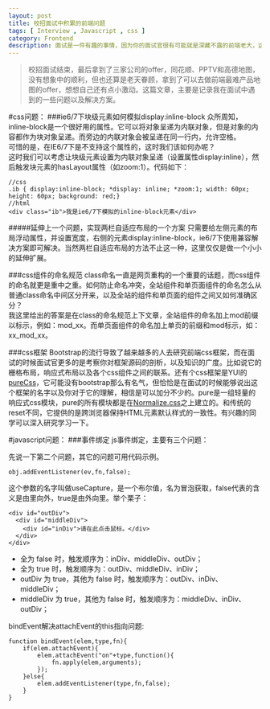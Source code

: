 ```yaml
---
layout: post
title: 校招面试中积累的前端问题
tags: [ Interview , Javascript , css ]
category: Frontend
description: 面试是一件有趣的事情，因为你的面试官很有可能就是深藏不露的前端老大，这篇文章记录的是在校招的时候遇见的一些前端问题及相应的解决方案。
---
```

>校招面试结束，最后拿到了三家公司的offer，同花顺、PPTV和高德地图，没有想象中的顺利，但也还算是老天眷顾，拿到了可以去做前端最难产品地图的offer，想想自己还有点小激动。这篇文章，主要是记录我在面试中遇到的一些问题以及解决方案。

#css问题：
###ie6/7下块级元素如何模拟display:inline-block
众所周知，inline-block是一个很好用的属性。它可以将对象呈递为内联对象，但是对象的内容都作为块对象呈递。而旁边的内联对象会被呈递在同一行内，允许空格。<br>
可惜的是，在IE6/7下是不支持这个属性的，这时我们该如何办呢？<br>
这时我们可以考虑让块级元素设置为内联对象呈递（设置属性display:inline），然后触发块元素的hasLayout属性（如zoom:1）。代码如下：

    //css
    .ib { display:inline-block; *display: inline; *zoom:1; width: 60px; height: 60px; background: red;}
    //html
    <div class="ib">我是ie6/7下模拟的inline-block元素</div>
#####延伸上一个问题，实现两栏自适应布局的一个方案
只需要给左侧元素的布局浮动属性，并设置宽度，右侧的元素display:inline-block，ie6/7下使用兼容解决方案即可解决。当然两栏自适应布局的方法不止这一种，这里仅仅是做一个小小的延伸扩展。

###css组件的命名规范
class命名一直是网页重构的一个重要的话题，而css组件的命名就更是重中之重。如何防止命名冲突，全站组件和单页面组件的命名怎么从普通class命名中间区分开来，以及全站的组件和单页面的组件之间又如何准确区分？<br>
我这里给出的答案是在class的命名规范上下文章，全站组件的命名加上mod前缀以标示，例如：mod\_xx。而单页面组件的命名加上单页的前缀和mod标示，如：xx\_mod\_xx。

###css框架
Bootstrap的流行导致了越来越多的人去研究前端css框架，而在面试的时候面试官更多的是考察你对框架源码的剖析，以及知识的广度。比如说它的栅格布局，响应式布局以及各个css组件之间的联系。还有个css框架是YUI的[pureCss](https://github.com/yui/pure/)，它可能没有bootstrap那么有名气，但恰恰是在面试的时候能够说出这个框架的名字以及你对于它的理解，相信是可以加分不少的。pure是一组轻量的响应式css模块，pure的所有模块都是在[Normalize.css](http://necolas.github.io/normalize.css/)之上建立的。和传统的reset不同，它提供的是跨浏览器保持HTML元素默认样式的一致性。有兴趣的同学可以深入研究学习一下。

#javascript问题：
###事件绑定
js事件绑定，主要有三个问题：

先说一下第二个问题，其它的问题可用代码示例。

    obj.addEventListener(ev,fn,false);

这个参数的名字叫做useCapture，是一个布尔值，名为冒泡获取，false代表的含义是由里向外，true是由外向里。举个栗子：

    <div id="outDiv">
      <div id="middleDiv">
        <div id="inDiv">请在此点击鼠标。</div>
      </div>
    </div>

- 全为 false 时，触发顺序为：inDiv、middleDiv、outDiv；
- 全为 true 时，触发顺序为：outDiv、middleDiv、inDiv；
- outDiv 为 true，其他为 false 时，触发顺序为：outDiv、inDiv、middleDiv；
- middleDiv 为 true，其他为 false 时，触发顺序为：middleDiv、inDiv、outDiv；

bindEvent解决attachEvent的this指向问题:

    function bindEvent(elem,type,fn){
        if(elem.attachEvent){
            elem.attachEvent("on"+type,function(){
                fn.apply(elem,arguments);
            });
        }else{
            elem.addEventListener(type,fn,false);
        }
    }